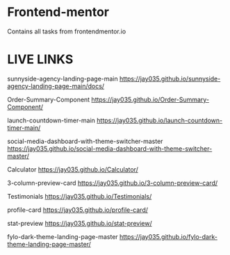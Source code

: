 # Frontend-mentor
Contains all tasks from frontendmentor.io

# LIVE LINKS

sunnyside-agency-landing-page-main
https://jay035.github.io/sunnyside-agency-landing-page-main/docs/

Order-Summary-Component
https://jay035.github.io/Order-Summary-Component/

launch-countdown-timer-main
https://jay035.github.io/launch-countdown-timer-main/

social-media-dashboard-with-theme-switcher-master
https://jay035.github.io/social-media-dashboard-with-theme-switcher-master/

Calculator
https://jay035.github.io/Calculator/

3-column-preview-card
https://jay035.github.io/3-column-preview-card/

Testimonials
https://jay035.github.io/Testimonials/

profile-card
https://jay035.github.io/profile-card/

stat-preview
https://jay035.github.io/stat-preview/

fylo-dark-theme-landing-page-master
https://jay035.github.io/fylo-dark-theme-landing-page-master/

